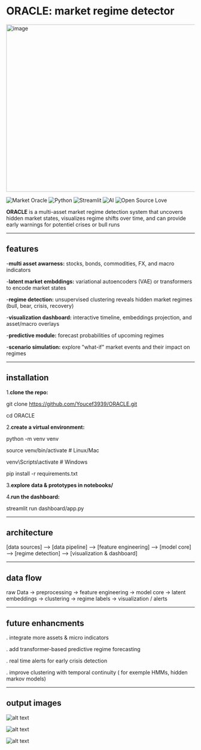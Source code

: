 # ORACLE: market regime detector

<img width="576" height="447" alt="image" src="https://github.com/user-attachments/assets/12388386-fd74-446a-af75-2c97d2151d91" />

![Market Oracle](https://img.shields.io/badge/ORACLE-🔮-purple)
![Python](https://img.shields.io/badge/Python-3.10%2B-blue?logo=python)
![Streamlit](https://img.shields.io/badge/Streamlit-Dashboard-red?logo=streamlit)
![AI](https://img.shields.io/badge/AI%20ML-transformers-orange)
![Open Source Love](https://badges.frapsoft.com/os/v1/open-source.svg?v=103) 

**ORACLE** is a multi-asset market regime detection system that uncovers hidden market states, visualizes regime shifts over time, and can provide early warnings for potentiel crises or bull runs

---

## features
-**multi asset awarness:** stocks, bonds, commodities, FX, and macro indicators  

-**latent market embddings:** variational autoencoders (VAE) or transformers to encode market states 

-**regime detection:** unsupervised clustering reveals hidden market regimes (bull, bear, crisis, recovery)

-**visualization dashboard:** interactive timeline, embeddings projection, and asset/macro overlays

-**predictive module:** forecast probabilities of upcoming regimes

-**scenario simulation:** explore "what-if" market events and their impact on regimes

---

## installation

1.**clone the repo:**

git clone https://github.com/Youcef3939/ORACLE.git

cd ORACLE

2.**create a virtual environment:**

python -m venv venv

source venv/bin/activate  # Linux/Mac

venv\Scripts\activate     # Windows

pip install -r requirements.txt

3.**explore data & prototypes in notebooks/** 

4.**run the dashboard:** 

streamlit run dashboard/app.py 


---

## architecture
[data sources] --> [data pipeline] --> [feature engineering] --> [model core] --> [regime detection] --> [visualization & dashboard]


---

## data flow
raw Data → preprocessing → feature engineering → model core → latent embeddings → clustering → regime labels → visualization / alerts 


---

## future enhancments
. integrate more assets & micro indicators

. add transformer-based predictive regime forecasting

. real time alerts for early crisis detection

. improve clustering with temporal continuity ( for exemple HMMs, hidden markov models)


---

## output images
![alt text](<Capture d'écran 2025-09-09 020144.png>)

![alt text](<Capture d'écran 2025-09-09 020126.png>)

![alt text](<Capture d'écran 2025-09-09 020103.png>)
